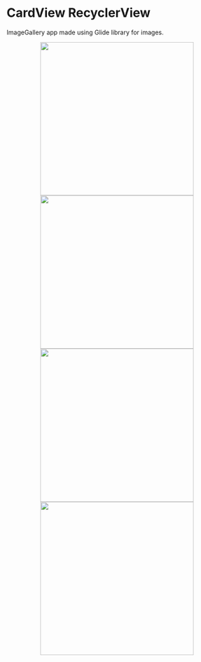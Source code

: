 # CardView RecyclerView
ImageGallery app made using Glide library for images.

<p align="center">
<img src="https://github.com/devlovepreet/Android-Apps/blob/master/ImageGallery/screenshots/glide_android01.png" width="350">


<img src="https://github.com/devlovepreet/Android-Apps/blob/master/ImageGallery/screenshots/glide_android02.png" width="350">


<img src="https://github.com/devlovepreet/Android-Apps/blob/master/ImageGallery/screenshots/glide_android03.png" width="350">


<img src="https://github.com/devlovepreet/Android-Apps/blob/master/ImageGallery/screenshots/glide_android04.png" width="350">
</p>
